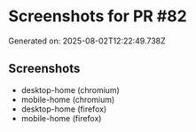 # Screenshots for PR #82

Generated on: 2025-08-02T12:22:49.738Z

## Screenshots
- desktop-home (chromium)
- mobile-home (chromium)
- desktop-home (firefox)
- mobile-home (firefox)
